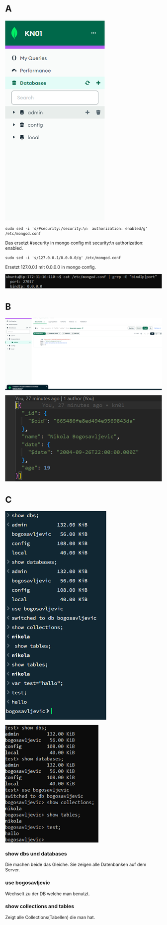 # A
![Screenshot details page](https://github.com/NikolaBogosavljevic/M165_NiBog/blob/main/KN01/images/dblist.png)

````
sudo sed -i 's/#security:/security:\n  authorization: enabled/g' /etc/mongod.conf
````
Das ersetzt #security in mongo config mit security:\n  authorization: enabled.

````
sudo sed -i 's/127.0.0.1/0.0.0.0/g' /etc/mongod.conf
````
Ersetzt 127.0.0.1 mit 0.0.0.0 in mongo config.


![Screenshot details page](https://github.com/NikolaBogosavljevic/M165_NiBog/blob/main/KN01/images/dd)

# B
![Screenshot details page](https://github.com/NikolaBogosavljevic/M165_NiBog/blob/main/KN01/images/dbcolldoc.png)


![Screenshot details page](https://github.com/NikolaBogosavljevic/M165_NiBog/blob/main/KN01/images/image.png)

# C
![Screenshot details page](https://github.com/NikolaBogosavljevic/M165_NiBog/blob/main/KN01/images/compasscommands.png)


![Screenshot details page](https://github.com/NikolaBogosavljevic/M165_NiBog/blob/main/KN01/images/servercommands.png)

### show dbs und databases
Die machen beide das Gleiche. Sie zeigen alle Datenbanken auf dem Server.

### use bogosavljevic
Wechselt zu der DB welche man benutzt.

### show collections and tables
Zeigt alle Collections(Tabellen) die man hat.

